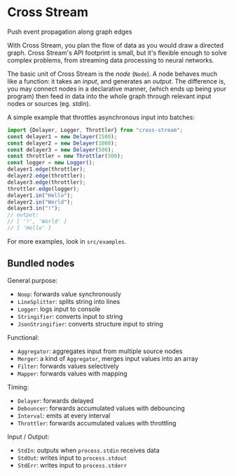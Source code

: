 Cross Stream
============

Push event propagation along graph edges

With Cross Stream, you plan the flow of data as you would draw a directed 
graph. Cross Stream's API footprint is small, but it's flexible enough to solve 
complex problems, from streaming data processing to neural networks.

The basic unit of Cross Stream is the *node* (`Node`). A node behaves much 
like a function: it takes an *input*, and generates an *output*. The 
difference is, you may connect nodes in a declarative manner, (which ends up 
being your program) then feed in data into the whole graph through relevant 
input nodes or sources (eg. *stdin*).

A simple example that throttles asynchronous input into batches:

```typescript
import {Delayer, Logger, Throttler} from "cross-stream";
const delayer1 = new Delayer(1500);
const delayer2 = new Delayer(1000);
const delayer3 = new Delayer(500);
const throttler = new Throttler(500);
const logger = new Logger();
delayer1.edge(throttler);
delayer2.edge(throttler);
delayer3.edge(throttler);
throttler.edge(logger);
delayer1.in("Hello");
delayer2.in("World");
delayer3.in("!");
// output:
// [ '!', 'World' ]
// [ 'Hello' ]
```

For more examples, look in `src/examples`.

Bundled nodes
-------------

General purpose:
- `Noop`: forwards value synchronously
- `LineSplitter`: splits string into lines
- `Logger`: logs input to console
- `Stringifier`: converts input to string
- `JsonStringifier`: converts structure input to string

Functional:
- `Aggregator`: aggregates input from multiple source nodes
- `Merger`: a kind of `Aggregator`, merges input values into an array
- `Filter`: forwards values selectively
- `Mapper`: forwards values with mapping

Timing:
- `Delayer`: forwards delayed
- `Debouncer`: forwards accumulated values with debouncing
- `Interval`: emits at every interval
- `Throttler`: forwards accumulated values with throttling

Input / Output:
- `StdIn`: outputs when `process.stdin` receives data
- `StdOut`: writes input to `process.stdout`
- `StdErr`: writes input to `process.stderr`
